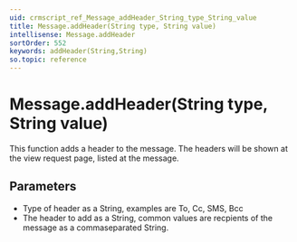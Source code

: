 ```yaml
---
uid: crmscript_ref_Message_addHeader_String_type_String_value
title: Message.addHeader(String type, String value)
intellisense: Message.addHeader
sortOrder: 552
keywords: addHeader(String,String)
so.topic: reference
---
```


# Message.addHeader(String type, String value)

This function adds a header to the message.
The headers will be shown at the view request page, listed at the message.

## Parameters

* Type of header as a String, examples are To, Cc, SMS, Bcc
* The header to add as a String, common values are recpients of the message as a commaseparated String.

